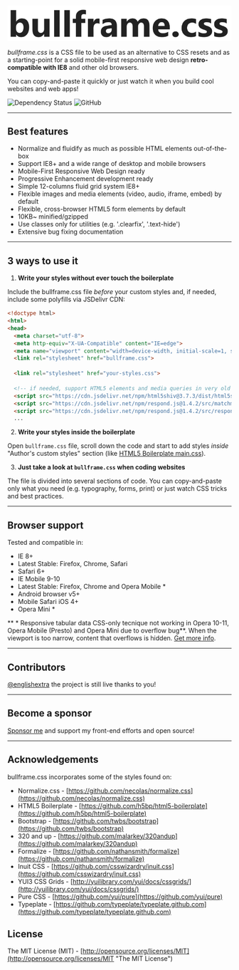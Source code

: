 ![bullframe.css boilerplate](logo.png)

*bullframe.css* is a CSS file to be used as an alternative to CSS resets and as a starting-point for a solid mobile-first responsive web design **retro-compatible with IE8** and other old browsers.

You can copy-and-paste it quickly or just watch it when you build cool websites and web apps!

<img src="https://camo.githubusercontent.com/cdc54d1641f5e11e246a2707063ecad092c96d11/68747470733a2f2f64617669642d646d2e6f72672f6477796c2f657374612e737667" alt="Dependency Status" data-canonical-src="https://david-dm.org/dwyl/esta.svg" style="max-width:100%;"></a>
<img alt="GitHub" src="https://img.shields.io/github/license/marcop135/bullframe.css" style="max-width:100%;">


***

## Best features

* Normalize and fluidify as much as possible HTML elements out-of-the-box
* Support IE8+ and a wide range of desktop and mobile browsers
* Mobile-First Responsive Web Design ready
* Progressive Enhancement development ready
* Simple 12-columns fluid grid system IE8+
* Flexible images and media elements (video, audio, iframe, embed) by default
* Flexible, cross-browser HTML5 form elements by default
* 10KB~ minified/gzipped
* Use classes only for utilities (e.g. '.clearfix', '.text-hide')
* Extensive bug fixing documentation 

***

## 3 ways to use it

1. **Write your styles without ever touch the boilerplate**

Include the bullframe.css file *before* your custom styles and, if needed, include some polyfills via JSDelivr CDN:

```html
<!doctype html>
<html>
<head>
  <meta charset="utf-8">
  <meta http-equiv="X-UA-Compatible" content="IE=edge">
  <meta name="viewport" content="width=device-width, initial-scale=1, shrink-to-fit=no">
  <link rel="stylesheet" href="bullframe.css">

  <link rel="stylesheet" href="your-styles.css">

  <!-- if needed, support HTML5 elements and media queries in very old browsers -->
  <script src="https://cdn.jsdelivr.net/npm/html5shiv@3.7.3/dist/html5shiv.min.js"></script>
  <script src="https://cdn.jsdelivr.net/npm/respond.js@1.4.2/src/matchmedia.addListener.js"></script>
  <script src="https://cdn.jsdelivr.net/npm/respond.js@1.4.2/src/respond.js"></script>
  ...
```

2. **Write your styles inside the boilerplate**

Open `bullframe.css` file, scroll down the code and start to add styles *inside* "Author's custom styles" section (like [HTML5 Boilerplate main.css](https://github.com/h5bp/html5-boilerplate/blob/b83ce3b1b42157f8c817a62b4d353415e25c3af4/css/main.css#l-92-110 "HTML5 Boilerplate main.css")).

3. **Just take a look at `bullframe.css` when coding websites**

The file is divided into several sections of code. You can copy-and-paste only what you need (e.g. typography, forms, print) or just watch CSS tricks and best practices.

***

## Browser support

Tested and compatible in:

* IE 8+
* Latest Stable: Firefox, Chrome, Safari
* Safari 6+
* IE Mobile 9-10
* Latest Stable: Firefox, Chrome and Opera Mobile *
* Android browser v5+
* Mobile Safari iOS 4+
* Opera Mini *


** * Responsive tabular data CSS-only tecnique not working in Opera 10-11, Opera Mobile (Presto) and Opera Mini due to overflow bug**. When the viewport is too narrow, content that overflows is hidden. [Get more info](http://barrow.io/overflow-scrolling "overflow scrolling").

***

## Contributors

[@englishextra](https://github.com/englishextra) the project is still live thanks to you!

***

## Become a sponsor 

[Sponsor me](https://github.com/sponsors/marcop135) and support my front-end efforts and open source!

***

## Acknowledgements

bullframe.css incorporates some of the styles found on:

* Normalize.css - [https://github.com/necolas/normalize.css](https://github.com/necolas/normalize.css)
* HTML5 Boilerplate - [https://github.com/h5bp/html5-boilerplate](https://github.com/h5bp/html5-boilerplate)
* Bootstrap - [https://github.com/twbs/bootstrap](https://github.com/twbs/bootstrap)
* 320 and up - [https://github.com/malarkey/320andup](https://github.com/malarkey/320andup)
* Formalize - [https://github.com/nathansmith/formalize](https://github.com/nathansmith/formalize)
* Inuit CSS - [https://github.com/csswizardry/inuit.css](https://github.com/csswizardry/inuit.css)
* YUI3 CSS Grids - [http://yuilibrary.com/yui/docs/cssgrids/](http://yuilibrary.com/yui/docs/cssgrids/)
* Pure CSS - [https://github.com/yui/pure](https://github.com/yui/pure)
* Typeplate - [https://github.com/typeplate/typeplate.github.com](https://github.com/typeplate/typeplate.github.com)


## License

The MIT License (MIT) - [http://opensource.org/licenses/MIT](http://opensource.org/licenses/MIT "The MIT License")